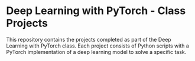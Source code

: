 # Deep Learning with PyTorch - Class Projects
This repository contains the projects completed as part of the Deep Learning with PyTorch class. Each project consists of Python scripts with a PyTorch implementation of a deep learning model to solve a specific task.

